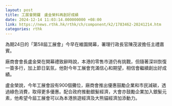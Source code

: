 ```yaml
---
layout: post
title: 工展會開鑼　盧金榮料再創好成績
date: 2024-12-14 11:03:14.000000000 +08:00
link: https://news.rthk.hk/rthk/ch/component/k2/1783462-20241214.htm
categories: rthk
---
```


為期24日的「第58屆工展會」今早在維園開幕，署理行政長官陳茂波擔任主禮嘉賓。

廠商會會長盧金榮在開幕禮致辭時說，本港的零售市道仍有挑戰，但隨著深圳恢復一簽多行，加上節日氣氛，他對今年工展會充滿信心和期望，相信會繼續創出好成績。

盧金榮說，今年工展會設有900個攤位，廠商會推出優惠鼓勵企業和市民減碳，透過綠色消費，取得更多優惠。配合政府推動銀髮經濟，大會亦鼓勵企業加入銀髮元素，他希望今屆工展會可以為本港旅遊經濟及大熊貓經濟加添動力。
